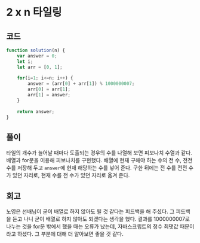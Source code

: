 # 2 x n 타일링 

## 코드
``` js
function solution(n) {
    var answer = 0;
    let i;
    let arr = [0, 1];
    
    for(i=1; i<=n; i++) {
        answer = (arr[0] + arr[1]) % 1000000007;
        arr[0] = arr[1];
        arr[1] = answer;
    }
    
    return answer;
}
```

## 풀이 
타일의 개수가 늘어날 때마다 도출되는 경우의 수를 나열해 보면 피보나치 수열과 같다. 배열과 for문을 이용해 피보나치를 구현했다. 배열에 현재 구해야 하는 수의 전 수, 전전 수를 저장해 두고 `answer`에 현재 해당하는 수를 넣어 준다. 구한 뒤에는 전 수를 전전 수가 있던 자리로, 현재 수를 전 수가 있던 자리로 옮겨 준다.

## 회고 
노영은 선배님이 굳이 배열로 하지 않아도 될 것 같다는 피드백을 해 주셨다. 그 피드백을 듣고 나니 굳이 배열로 하지 않아도 되겠다는 생각을 했다. 결과를 1000000007로 나누는 것을 for문 밖에서 했을 때는 오류가 났는데, 자바스크립트의 정수 최댓값 때문이라고 하셨다. 그 부분에 대해 더 알아보면 좋을 것 같다.